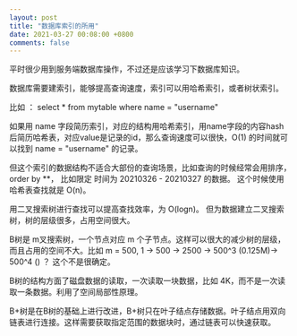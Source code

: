 ```yaml
---
layout: post
title: "数据库索引的所用"
date: 2021-03-27 00:08:00 +0800
comments: false
---
```


平时很少用到服务端数据库操作，不过还是应该学习下数据库知识。

数据库需要建索引，能够提高查询速度，索引可以用哈希索引，或者树状索引。

比如 ： select * from mytable where name = "username"

如果用 name 字段简历索引，对应的结构用哈希索引，用name字段的内容hash后简历哈希表，对应value是记录的id，那么查询速度可以很快，O(1) 的时间就可以找到 name = "username" 的记录。

但这个索引的数据结构不适合大部份的查询场景，比如查询的时候经常会用排序，order by **， 比如限定 时间为 20210326 - 20210327 的数据。
这个时候使用哈希表查找就是 O(n)。

用二叉搜索树进行查找可以提高查找效率，为 O(logn)。
但为数据建立二叉搜索树，树的层级很多，占用空间很大。

B树是 m叉搜索树，一个节点对应 m 个子节点。这样可以很大的减少树的层级，而且占用的空间不大。比如 m = 500, 1 -> 500 -> 2500 -> 500^3 (0.125M)-> 500^4 () ？ 这个不是很确定。

B树的结构方面了磁盘数据的读取，一次读取一块数据，比如 4K，而不是一次读取一条数据。利用了空间局部性原理。

B+树是在B树的基础上进行改进，B+树只在叶子结点存储数据。叶子结点用双向链表进行连接。这样需要获取指定范围的数据块时，通过链表可以快速获取。


